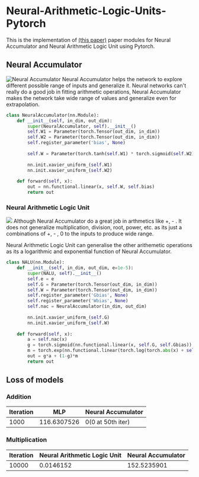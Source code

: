 # Neural-Arithmetic-Logic-Units-Pytorch
This is the implementation of [(this paper)](https://arxiv.org/pdf/1808.00508v1.pdf) paper modules for Neural Accumulator and Neural Arithmetic Logic Unit using Pytorch.

## Neural Accumulator
![Neural Accumulator](https://cdn-images-1.medium.com/max/1600/1*vMYerlUvUP5gw4LDZv-aSg.png)
Neural Accumulator helps the network to explore different possible range of inputs and generalize it. Neural networks can't really do a good job in fitting arithmetic operations, Neural Accumulator makes the network take wide range of values and generalize even for extrapolation.

```python
class NeuralAccumulator(nn.Module):
    def __init__(self, in_dim, out_dim):
        super(NeuralAccumulator, self).__init__()
        self.W1 = Parameter(torch.Tensor(out_dim, in_dim))
        self.W2 = Parameter(torch.Tensor(out_dim, in_dim))
        self.register_parameter('bias', None)
        
        self.W = Parameter(torch.tanh(self.W1) * torch.sigmoid(self.W2))
        
        nn.init.xavier_uniform_(self.W1)
        nn.init.xavier_uniform_(self.W2)
        
    def forward(self, x):
        out = nn.functional.linear(x, self.W, self.bias)
        return out
```

### Neural Arithmetic Logic Unit
![](https://cdn-images-1.medium.com/max/1200/1*enYojyC0tBLv9BIJWkYVRg.png)
Although Neural Accumulator do a great job in arthmetics like +, - . It does not generalize multiplication, division, root, power, etc. as its just a combinations of +, - , 0 to the inputs to produce wide range.

Neural Arithmetic Logic Unit can generalise the other arithemetic operations as its a logarithmic and exponential function of Neural Accumulator.

```python
class NALU(nn.Module):
    def __init__(self, in_dim, out_dim, e=1e-5):
        super(NALU, self).__init__()
        self.e = e
        self.G = Parameter(torch.Tensor(out_dim, in_dim))
        self.W = Parameter(torch.Tensor(out_dim, in_dim))
        self.register_parameter('Gbias', None)
        self.register_parameter('Wbias', None)
        self.nac = NeuralAccumulator(in_dim, out_dim)
        
        nn.init.xavier_uniform_(self.G)
        nn.init.xavier_uniform_(self.W)
        
    def forward(self, x):
        a = self.nac(x)
        g = torch.sigmoid(nn.functional.linear(x, self.G, self.Gbias))
        m = torch.exp(nn.functional.linear(torch.log(torch.abs(x) + self.e), self.W, self.Wbias))
        out = g*a + (1-g)*m
        return out
```


## Loss of models
### Addition

Iteration | MLP | Neural Accumulator
--- | --- | ---
 1000| 116.6307526  | 0(0 at 50th iter)


### Multiplication

Iteration | Neural Arithmetic Logic Unit | Neural Accumulator
--- | --- | ---
 10000| 0.0146152   | 152.5235901 

